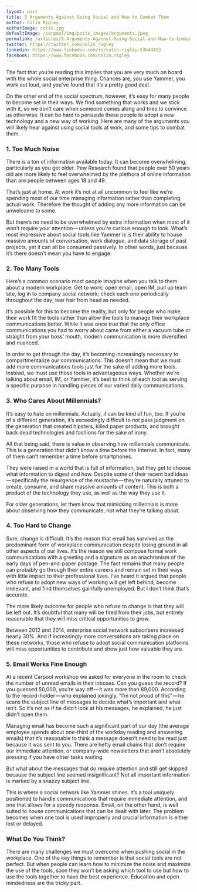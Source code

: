 ```yaml
---
layout: post
title: 5 Arguments Against Going Social and How to Combat Them
author: Colin Rigley
authorImage: colin.jpg
defaultImage: /carpool/img/posts_images/arguments.jpeg
permalink: /articles/5-Arguments-Against-Going-Social-and-How-to-Combat-Them.html
twitter: https://twitter.com/colin_rigley
linkedin: https://www.linkedin.com/in/colin-rigley-53b44413
facebook: https://www.facebook.com/colin.rigley
---
```


The fact that you’re reading this implies that you are very much on board with the whole social enterprise thing. Chances are, you use Yammer, you work out loud, and you’ve found that it’s a pretty good deal.

<!--more-->

<p>On the other end of the social spectrum, however, it’s easy for many people to become set in their ways. We find something that works and we stick with it, so we don’t care when someone comes along and tries to convince us otherwise. It can be hard to persuade these people to adopt a new technology and a new way of working.
Here are many of the arguments you will likely hear against using social tools at work, and some tips to combat them.</p>

### 1. Too Much Noise
<p>There is a ton of information available today. It can become overwhelming, particularly as you get older. Pew Research found that people over 50 years old are more likely to feel overwhelmed by the plethora of online information than are people between ages 18 and 49.</p>
<p>That’s just at home. At work it’s not at all uncommon to feel like we’re spending most of our time managing information rather than completing actual work. Therefore the thought of adding any more information can be unwelcome to some.</p>
<p>But there’s no need to be overwhelmed by extra information when most of it won’t require your attention — unless you’re curious enough to look. What’s most impressive about social tools like Yammer is is their ability to house massive amounts of conversation, work dialogue, and data storage of past projects, yet it can all be consumed passively. In other words, just because it’s there doesn’t mean you have to engage.</p>

### 2. Too Many Tools
<p>Here’s a common scenario most people imagine when you talk to them about a modern workplace: Get to work; open email, open IM, pull up team site, log in to company social network; check each one periodically throughout the day; tear hair from head as needed.</p>
<p>It’s possible for this to become the reality, but only for people who make their work fit the tools rather than allow the tools to manage their workplace communications better. While it was once true that the only office communications you had to worry about came from either a vacuum tube or straight from your boss’ mouth, modern communication is more diversified and nuanced.</p>
<p>In order to get through the day, it’s becoming increasingly necessary to compartmentalize our communications. This doesn’t mean that we must add more communications tools just for the sake of adding more tools. Instead, we must use those tools in advantageous ways. Whether we’re talking about email, IM, or Yammer, it’s best to think of each tool as serving a specific purpose in handling pieces of our varied daily communications.</p>

### 3. Who Cares About Millennials?
<p>It’s easy to hate on millennials. Actually, it can be kind of fun, too. If you’re of a different generation, it’s exceedingly difficult to not pass judgment on the generation that created hipsters, killed paper products, and brought back dead technologies and fashions for the sake of irony.</p>
<p>All that being said, there is value in observing how millennials communicate. This is a generation that didn’t know a time before the Internet. In fact, many of them can’t remember a time before smartphones.</p>
<p>They were raised in a world that is full of information, but they get to choose what information to digest and how. Despite some of their recent bad ideas — specifically the resurgence of the mustache — they’re naturally attuned to create, consume, and share massive amounts of content. This is both a product of the technology they use, as well as the way they use it.</p>
<p>For older generations, let them know that mimicking millennials is more about observing how they communicate, not what they’re talking about.</p>

### 4. Too Hard to Change
<p>Sure, change is difficult. It’s the reason that email has survived as the predominant form of workplace communication despite losing ground in all other aspects of our lives. It’s the reason we still compose formal work communications with a greeting and a signature as an anachronism of the early days of pen-and-paper postage.
The fact remains that many people can probably go through their entire careers and remain set in their ways with little impact to their professional lives. I’ve heard it argued that people who refuse to adopt new ways of working will get left behind, become irrelevant, and find themselves gainfully unemployed. But I don’t think that’s accurate.</p>
<p>The more likely outcome for people who refuse to change is that they will be left out. It’s doubtful that many will be fired from their jobs, but entirely reasonable that they will miss critical opportunities to grow.</p>
<p>Between 2012 and 2014, enterprise social network subscribers increased nearly 30%. And if increasingly more conversations are taking place on these networks, those who refuse to adopt social communication platforms will miss opportunities to contribute and show just how valuable they are.</p>

### 5. Email Works Fine Enough
<p>At a recent Carpool workshop we asked for everyone in the room to check the number of unread emails in their inboxes. Can you guess the record?
If you guessed 50,000, you’re way off — it was more than 89,000. According to the record-holder — who explained jokingly, “I’m not proud of this” — he scans the subject line of messages to decide what’s important and what isn’t. So it’s not as if he didn’t look at his messages, he explained, he just didn’t open them.</p>
<p>Managing email has become such a significant part of our day (the average employee spends about one-third of the workday reading and answering emails) that it’s reasonable to think a message doesn’t need to be read just because it was sent to you. There are hefty email chains that don’t require our immediate attention, or company-wide newsletters that aren’t absolutely pressing if you have other tasks waiting.</p>
<p>But what about the messages that do require attention and still get skipped because the subject line seemed insignificant? Not all important information is marked by a snazzy subject line.</p>
<p>This is where a social network like Yammer shines. It’s a tool uniquely positioned to handle communications that require immediate attention, and one that allows for a speedy response. Email, on the other hand, is well suited to house communications that can be dealt with later. The problem becomes when one tool is used improperly and crucial information is either lost or delayed.</p>

### What Do You Think?
There are many challenges we must overcome when pushing social in the workplace. One of the key things to remember is that social tools are not perfect. But when people can learn how to minimize the noise and maximize the use of the tools, soon they won’t be asking which tool to use but how to use the tools together to have the best experience. Education and open mindedness are the tricky part.